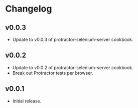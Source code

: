 Changelog
=========

v0.0.3
------

  * Update to v0.0.3 of protractor-selenium-server cookbook.

v0.0.2
------

  * Update to v0.0.2 of protractor-selenium-server cookbook.
  * Break out Protractor tests per browser.

v0.0.1
------

  * Initial release.
